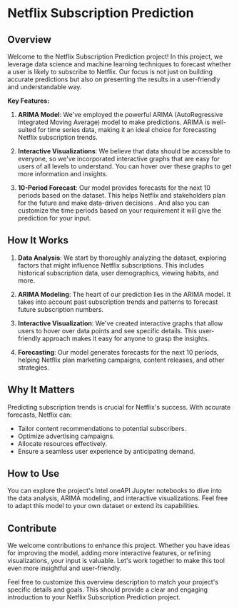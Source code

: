 

# Netflix Subscription Prediction

## Overview

Welcome to the Netflix Subscription Prediction project! In this project, we leverage data science and machine learning techniques to forecast whether a user is likely to subscribe to Netflix. Our focus is not just on building accurate predictions but also on presenting the results in a user-friendly and understandable way.

**Key Features:**

1. **ARIMA Model**: We've employed the powerful ARIMA (AutoRegressive Integrated Moving Average) model to make predictions. ARIMA is well-suited for time series data, making it an ideal choice for forecasting Netflix subscription trends.

2. **Interactive Visualizations**: We believe that data should be accessible to everyone, so we've incorporated interactive graphs that are easy for users of all levels to understand. You can hover over these graphs to get more information and insights.

3. **10-Period Forecast**: Our model provides forecasts for the next 10 periods based on the dataset. This helps Netflix and stakeholders plan for the future and make data-driven decisions . And also you can customize the time periods based on your requirement it will give the prediction for your input.

## How It Works

1. **Data Analysis**: We start by thoroughly analyzing the dataset, exploring factors that might influence Netflix subscriptions. This includes historical subscription data, user demographics, viewing habits, and more.

2. **ARIMA Modeling**: The heart of our prediction lies in the ARIMA model. It takes into account past subscription trends and patterns to forecast future subscription numbers.

3. **Interactive Visualization**: We've created interactive graphs that allow users to hover over data points and see specific details. This user-friendly approach makes it easy for anyone to grasp the insights.

4. **Forecasting**: Our model generates forecasts for the next 10 periods, helping Netflix plan marketing campaigns, content releases, and other strategies.

## Why It Matters

Predicting subscription trends is crucial for Netflix's success. With accurate forecasts, Netflix can:

- Tailor content recommendations to potential subscribers.
- Optimize advertising campaigns.
- Allocate resources effectively.
- Ensure a seamless user experience by anticipating demand.

## How to Use

You can explore the project's Intel oneAPI Jupyter notebooks to dive into the data analysis, ARIMA modeling, and interactive visualizations. Feel free to adapt this model to your own dataset or extend its capabilities.

## Contribute
We welcome contributions to enhance this project. Whether you have ideas for improving the model, adding more interactive features, or refining visualizations, your input is valuable. Let's work together to make this tool even more insightful and user-friendly.

Feel free to customize this overview description to match your project's specific details and goals. This should provide a clear and engaging introduction to your Netflix Subscription Prediction project.
